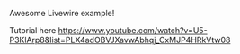 Awesome Livewire example!

Tutorial here
https://www.youtube.com/watch?v=U5-P3KlArp8&list=PLX4adOBVJXavwAbhqj_CxMJP4HRkVtw08
